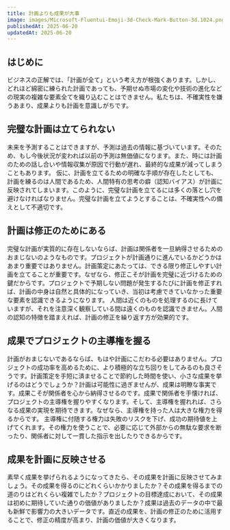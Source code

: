 ```yaml
---
title: 計画よりも成果が大事
image: images/Microsoft-Fluentui-Emoji-3d-Check-Mark-Button-3d.1024.png
publishedAt: 2025-06-20
updatedAt: 2025-06-20
---
```

## はじめに
ビジネスの正解では、「計画が全て」という考え方が根強くあります。しかし、どれほど綿密に練られた計画であっても、予期せぬ市場の変化や技術の進化などの現実の複雑な要素全てを織り込むことはできません。私たちは、不確実性を嫌うあまり、成果よりも計画を意識しがちです。
## 完璧な計画は立てられない
未来を予測することはできますが、予測は過去の情報に基づいています。そのため、もし今後状況が変われば以前の予測は無価値になります。また、時には計画のための話し合いや情報収集が原因で行動が遅れ、最終的な成果が減ってしまうこともあります。
仮に、計画を立てるための明確な手順が存在したとしても、計画を練るのは人間であるため、人間特有の思考の癖（認知バイアス）が計画に反映されてしまいます。このように、完璧な計画を立てるには多くの落とし穴を避けなければなりません。完璧な計画を立てようとすることは、不確実性への備えとして不適切です。
## 計画は修正のためにある
完璧な計画が実質的に存在しないならば、計画は関係者を一旦納得させるためのおまじないのようなものです。プロジェクトが計画通りに進んでいるかどうかはあまり重要ではありません。計画策定にあたっては、できる限り修正しやすい計画を立てることが重要です。なぜなら、修正こそが計画を完璧に近づけるための鍵だからです。プロジェクトで予期しない問題が発生するたびに計画を修正すれば、計画の中身は自然と具体的になっていき、当初は考慮できていなかった重要な要素を認識できるようになります。
人間は近くのものを処理するのに長けていますが、それを注意深く観察している間は遠くのものを認識できません。人間の認知の特徴を踏まえれば、計画の修正を繰り返す方が効果的です。
## 成果でプロジェクトの主導権を握る
計画がおまじないであるならば、もはや計画にこだわる必要はありません。プロジェクトの成功率を高めるために、より積極的な立ち回りをしてみるのも良さそうです。計画策定を手短に済ませることで節約した時間を使い、小さな成果を挙げるのはどうでしょうか？計画は可能性に過ぎませんが、成果は明瞭な事実です。成果こそが関係者を心から納得させるのです。成果で関係者を手懐ければ、プロジェクトの主導権を握りやすくなります。そして、主導権を握れれば、さらなる成果の実現を期待できます。なぜなら、主導権を持った人は大きな権力を得るからです。
主導権に付随する権力は失敗のリスクを下げ、成功の期待値を上げてくれます。その権力を使うことで、必要に応じて外部からの無駄な要求を断ったり、関係者に対して一貫した指示を出したりできるからです。
## 成果を計画に反映させる
素早く成果を挙げられるようになってきたら、その成果を計画に反映させてみましょう。その成果を得るのにどれくらいかかりましたか？その成果を得るまでの道のりはどれくらい複雑でしたか？プロジェクトの目標達成において、その成果は初めに期待していた通りの価値がありましたか？成果は過去のデータの中で最も新鮮で影響力の大きいデータです。直近の成果を、計画の修正のために活用することで、修正の精度が高まり、計画の価値が大きくなります。